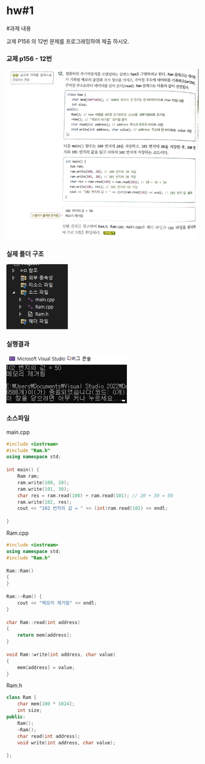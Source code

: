 # hw#1

#과제 내용

교제 P156 의 12번 문제를 프로그래밍하여 제출 하시오.

### 교제 p156 - 12번

![Untitled](image/Untitled1.png)

### 실제 폴더 구조

![Untitled](image/Untitled2.png)

### 실행결과

![Untitled](image/Untitled3.png)

### 소스파일

main.cpp

```cpp
#include <iostream>
#include "Ram.h"
using namespace std;

int main() {
	Ram ram;
	ram.write(100, 20);
	ram.write(101, 30);
	char res = ram.read(100) + ram.read(101); // 20 + 30 = 50
	ram.write(102, res);
	cout << "102 번지의 값 = " << (int)ram.read(102) << endl;
	
}
```

Ram.cpp

```cpp
#include <iostream>
using namespace std;
#include "Ram.h" 

Ram::Ram()
{
}

Ram::~Ram() {
	cout << "메모리 제거됨" << endl;
}

char Ram::read(int address)
{
	return mem[address];
}

void Ram::write(int address, char value)
{
	mem[address] = value;
}
```

Ram.h

```cpp
class Ram {
	char mem[100 * 1024];
	int size;
public:
	Ram();
	~Ram();
	char read(int address);
	void write(int address, char value);

};
```